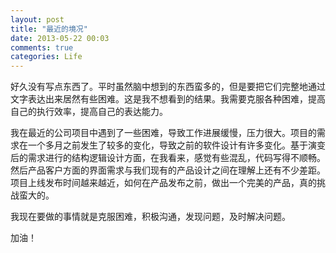 ```yaml
---
layout: post
title: "最近的境况"
date: 2013-05-22 00:03
comments: true
categories: Life
---
```


好久没有写点东西了。平时虽然脑中想到的东西蛮多的，但是要把它们完整地通过文字表达出来居然有些困难。这是我不想看到的结果。我需要克服各种困难，提高自己的执行效率，提高自己的表达能力。

我在最近的公司项目中遇到了一些困难，导致工作进展缓慢，压力很大。项目的需求在一个多月之前发生了较多的变化，导致之前的软件设计有许多变化。基于演变后的需求进行的结构逻辑设计方面，在我看来，感觉有些混乱，代码写得不顺畅。然后产品客户方面的界面需求与我们现有的产品设计之间在理解上还有不少差距。项目上线发布时间越来越近，如何在产品发布之前，做出一个完美的产品，真的挑战蛮大的。

我现在要做的事情就是克服困难，积极沟通，发现问题，及时解决问题。

加油！
